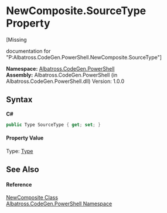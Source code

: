 # NewComposite.SourceType Property 
 

\[Missing <summary> documentation for "P:Albatross.CodeGen.PowerShell.NewComposite.SourceType"\]

**Namespace:**&nbsp;<a href="73820E42">Albatross.CodeGen.PowerShell</a><br />**Assembly:**&nbsp;Albatross.CodeGen.PowerShell (in Albatross.CodeGen.PowerShell.dll) Version: 1.0.0

## Syntax

**C#**<br />
``` C#
public Type SourceType { get; set; }
```


#### Property Value
Type: <a href="http://msdn2.microsoft.com/en-us/library/42892f65" target="_blank">Type</a>

## See Also


#### Reference
<a href="4F5EA508">NewComposite Class</a><br /><a href="73820E42">Albatross.CodeGen.PowerShell Namespace</a><br />